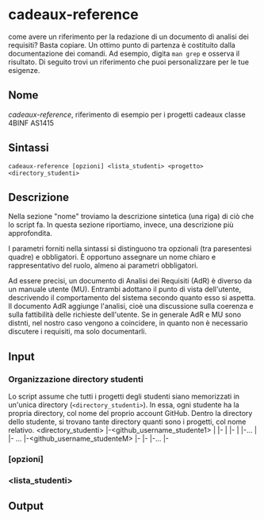 # cadeaux-reference
  come avere un riferimento per la redazione di un documento di analisi dei requisiti? Basta copiare. Un ottimo punto di partenza è costituito dalla documentazione dei comandi. Ad esempio, digita `man grep` e osserva il risultato. Di seguito trovi un riferimento che puoi personalizzare per le tue esigenze.

## Nome
*cadeaux-reference*, riferimento di esempio per i progetti cadeaux classe 4BINF AS1415
  
## Sintassi
    cadeaux-reference [opzioni] <lista_studenti> <progetto> <directory_studenti>
  
## Descrizione
Nella sezione "nome" troviamo la descrizione sintetica (una riga) di ciò che lo script fa. In questa sezione
riportiamo, invece, una descrizione più approfondita.
  
I parametri forniti nella sintassi si distinguono tra opzionali (tra paresentesi quadre) e obbligatori.
È opportuno assegnare un nome chiaro e rappresentativo del ruolo, almeno ai parametri obbligatori.
  
Ad essere precisi, un documento di Analisi dei Requisiti (AdR) è diverso da un manuale utente (MU). Entrambi adottano il punto di vista dell'utente, descrivendo il comportamento del sistema secondo quanto esso si aspetta. Il documento AdR aggiunge l'analisi, cioè una discussione sulla coerenza e sulla fattibilità delle richieste dell'utente. Se in generale AdR e MU sono distnti, nel nostro caso vengono a coincidere, in quanto non è necessario discutere i requisiti,  ma solo documentarli.
  
## Input
### Organizzazione directory studenti
Lo script assume che tutti i progetti degli studenti siano memorizzati in un'unica directory (`<directory_studenti>`). In essa, ogni studente ha la propria directory, col nome del proprio account GitHub. Dentro la directory dello studente, si trovano tante directory quanti sono i progetti, col nome relativo.
    <directory_studenti>
       |-<github_username_studente1>
       |   |-<progetto1>
       |   |-<progetto2>
       |   |-...
       |   |-<progettoN>
       ...
       |-<github_username_studenteM>
           |-<progetto1>
           |-<progetto2>
           |-...
           |-<progettoN>

### [opzioni]

### <lista_studenti>

### <Progetto>
## Output
